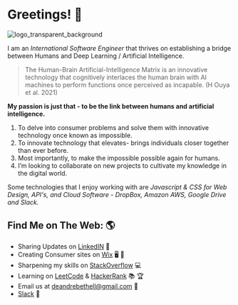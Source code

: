 # **Greetings!** 👋

![logo_transparent_background](https://user-images.githubusercontent.com/54558868/128648809-0334a689-2f8a-4858-8b83-fd8ab4afe3b2.png) 


I am an *International Software Engineer*  that thrives on establishing a bridge between Humans and Deep Learning / Artificial Intelligence.

> The Human-Brain Artificial-Intelligence Matrix is an innovative technology that cognitively interlaces the human brain with AI machines to perform functions once perceived as incapable. (H Ouya et al. 2021)

**My passion is just that - to be the link between humans and artificial intelligence.** 
1. To delve into consumer problems and solve them with innovative technology once known as impossible. 
2. To innovate technology that elevates- brings individuals closer together than ever before. 
3. Most importantly, to make the impossible possible again for humans. 
4. I’m looking to collaborate on new projects to cultivate my knowledge in the digital world.

Some technologies that I enjoy working with are *Javascript & CSS for Web Design, API's, and Cloud Software - DropBox, Amazon AWS, Google Drive and Slack.*

## Find Me on The Web: :earth_americas:
- Sharing Updates on [LinkedIN](https://www.linkedin.com/in/deandre-bethell-34a9a9194/) :briefcase:
- Creating Consumer sites on [Wix](https://manage.wix.com/account/account-settings?metaSiteId=b3aeec7f-ae27-4f51-880f-a2f9e22041aa&dashboardPath=%2Fhome%3FreferralInfo%3Dsites-dropdown&referralAdditionalInfo=Dashboard) :desktop_computer: :art:
- Sharpening my skills on [StackOverflow](https://stackoverflow.com/users/story/16620903?view=Timeline) :computer:
- Learning on [LeetCode]() & [HackerRank]() :books: :trophy:
- Email us at deandrebethell@gmail.com :e-mail:
- [Slack](https://app.slack.com/client/T02A47942BZ/D02AXHMRZJ5/user_profile/U02AK5AJLP5) :calling:
